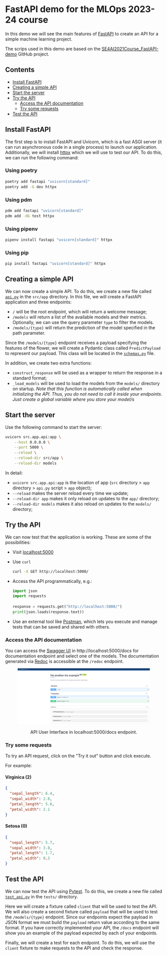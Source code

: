 # FastAPI demo for the MLOps 2023-24 course <!-- omit in toc -->
In this demo we will see the main features of [FastAPI](https://fastapi.tiangolo.com/) to create an API for a simple
machine learning project.

The scrips used in this demo are based on the [SE4AI2021Course_FastAPI-demo](https://github.com/se4ai2122-cs-uniba/SE4AI2021Course_FastAPI-demo) GitHub project.

## Contents <!-- omit in toc -->
- [Install FastAPI](#install-fastapi)
- [Creating a simple API](#creating-a-simple-api)
- [Start the server](#start-the-server)
- [Try the API](#try-the-api)
  - [Access the API documentation](#access-the-api-documentation)
  - [Try some requests](#try-some-requests)
- [Test the API](#test-the-api)


## Install FastAPI
The first step is to install FastAPI and Uvicorn, which is a fast ASGI server (it can run asynchronous code in a single
process) to launch our application. Additionally, we will install [httpx](https://www.python-httpx.org/) which we will
use to test our API. To do this, we can run the following command:

### Using poetry <!-- omit in toc -->
```bash
poetry add fastapi "uvicorn[standard]"
poetry add -G dev httpx
```

### Using pdm <!-- omit in toc -->
```bash
pdm add fastapi "uvicorn[standard]"
pdm add -dG test httpx
```

### Using pipenv <!-- omit in toc -->

```bash
pipenv install fastapi "uvicorn[standard]" httpx
```

### Using pip <!-- omit in toc -->
```bash
pip install fastapi "uvicorn[standard]" httpx
```


## Creating a simple API
We can now create a simple API. To do this, we create a new file called [`api.py`](../src/app/api.py) in the `src/app`
directory. In this file, we will create a FastAPI application and three endpoints:
- `/` will be the root endpoint, which will return a welcome message;
- `/models` will return a list of the available models and their metrics. Optionally, we can use the query parameter
  `type` to filter the models.
- `/models/{type}` will return the prediction of the model specified in the path parameter.

Since the `/models/{type}` endpoint receives a payload specifying the features of the flower, we will create a Pydantic
class called `PredictPayload` to represent our payload. This class will be located in the
[`schemas.py`](../src/app/schemas.py) file.


In addition, we create two extra functions:
- `construct_response` will be used as a wrapper to return the response in a standard format;
- `_load_models` will be used to load the models from the `models/` directory on startup. *Note that this function is automatically called when initializing the API. Thus, you do not need to call it inside your endpoints. Just create a global variable where you store your model/s*


## Start the server
Use the following command to start the server:

```bash
uvicorn src.app.api:app \
    --host 0.0.0.0 \
    --port 5000 \
    --reload \
    --reload-dir src/app \
    --reload-dir models
```
In detail:

- `uvicorn src.app.api:app` is the location of app (`src` directory > `app` directory > `api.py` script > `app` object);
- `--reload` makes the server reload every time we update;
- `--reload-dir app` makes it only reload on updates to the `app/` directory;
- `--reload-dir models` makes it also reload on updates to the `models/` directory;

## Try the API
We can now test that the application is working. These are some of the possibilities:

- Visit [localhost:5000](http://localhost:5000/)
- Use `curl`

  ```bash
  curl -X GET http://localhost:5000/
  ```

- Access the API programmatically, e.g.:

  ```python
  import json
  import requests

  response = requests.get("http://localhost:5000/")
  print(json.loads(response.text))
  ```

- Use an external tool like [Postman](https://www.postman.com), which lets you execute and manage tests that can be 
saved and shared with others.

### Access the API documentation
You can access the [Swagger UI](https://swagger.io/tools/swagger-ui/) in http://localhost:5000/docs for documentation
endpoint and select one of the models. The documentation generated via [Redoc](https://github.com/Redocly/redoc) is
accessible at the `/redoc` endpoint.


<center><figure>
  <img
  src="static/deployment/api/01_api_ui.png"
</figure></center>
<p style="text-align: center;">API User Interface in localhost:5000/docs endpoint.</p>

### Try some requests
To try an API request, click on the "Try it out" button and click execute.

For example:
#### Virginica (2) <!-- omit in toc -->

```json
{
  "sepal_length": 6.4,
  "sepal_width": 2.8,
  "petal_length": 5.6,
  "petal_width": 2.1
}
```

#### Setosa (0) <!-- omit in toc -->

```json
{
  "sepal_length": 5.7,
  "sepal_width": 3.8,
  "petal_length": 1.7,
  "petal_width": 0.3
}
```

## Test the API
We can now test the API using [Pytest](https://docs.pytest.org/en/6.2.x/). To do this, we create a new file called [`test_api.py`](../src/tests/test_api.py) in the `tests/` directory.

Here we will create a fixture called `client` that will be used to test the API. We will also create a second fixture called `payload` that will be used to test the `/models/{type}` endpoint. Since our endpoints expect the payload in JSON format we must build the `payload` return value according to the same format. If you have correctly implemented your API, the `/docs` endpoint will show you an example of the payload expected by each of your endpoints.

Finally, we will create a test for each endpoint. To do this, we will use the `client` fixture to make requests to the API and check the response.
